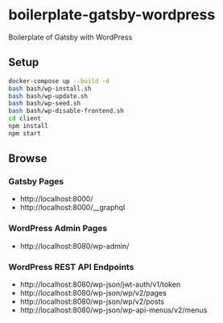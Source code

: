 # boilerplate-gatsby-wordpress

Boilerplate of Gatsby with WordPress

## Setup

```bash
docker-compose up --build -d
bash bash/wp-install.sh
bash bash/wp-update.sh
bash bash/wp-seed.sh
bash bash/wp-disable-frontend.sh
cd client
npm install
npm start
```

## Browse

### Gatsby Pages

- http://localhost:8000/
- http://localhost:8000/__graphql

### WordPress Admin Pages

- http://localhost:8080/wp-admin/

### WordPress REST API Endpoints

- http://localhost:8080/wp-json/jwt-auth/v1/token
- http://localhost:8080/wp-json/wp/v2/pages
- http://localhost:8080/wp-json/wp/v2/posts
- http://localhost:8080/wp-json/wp-api-menus/v2/menus
